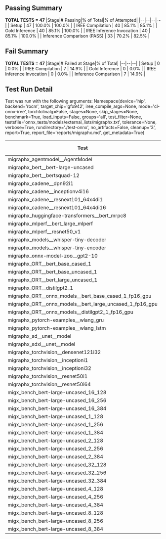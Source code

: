 ## Passing Summary

**TOTAL TESTS = 47**
|Stage|# Passing|% of Total|% of Attempted|
|--|--|--|--|
| Setup | 47 | 100.0% | 100.0% |
| IREE Compilation | 40 | 85.1% | 85.1% |
| Gold Inference | 40 | 85.1% | 100.0% |
| IREE Inference Invocation | 40 | 85.1% | 100.0% |
| Inference Comparison (PASS) | 33 | 70.2% | 82.5% |
## Fail Summary

**TOTAL TESTS = 47**
|Stage|# Failed at Stage|% of Total|
|--|--|--|
| Setup | 0 | 0.0% |
| IREE Compilation | 7 | 14.9% |
| Gold Inference | 0 | 0.0% |
| IREE Inference Invocation | 0 | 0.0% |
| Inference Comparison | 7 | 14.9% |
## Test Run Detail
Test was run with the following arguments:
Namespace(device='hip', backend='rocm', target_chip='gfx942', iree_compile_args=None, mode='cl-onnx-iree', torchtolinalg=False, stages=None, skip_stages=None, benchmark=True, load_inputs=False, groups='all', test_filter=None, testsfile='onnx_tests/models/external_lists/migraphx.txt', tolerance=None, verbose=True, rundirectory='./test-onnx', no_artifacts=False, cleanup='3', report=True, report_file='reports/migraphx.md', get_metadata=True)

| Test | Exit Status | Mean Benchmark Time (ms) | Notes |
|--|--|--|--|
| migraphx_agentmodel__AgentModel | compilation | None | |
| migraphx_bert__bert-large-uncased | PASS | 20.074434399915237 | |
| migraphx_bert__bertsquad-12 | PASS | 17.714886213853074 | |
| migraphx_cadene__dpn92i1 | compilation | None | |
| migraphx_cadene__inceptionv4i16 | PASS | 152.774589182809 | |
| migraphx_cadene__resnext101_64x4di1 | compilation | None | |
| migraphx_cadene__resnext101_64x4di16 | PASS | 215.0950989065071 | |
| migraphx_huggingface-transformers__bert_mrpc8 | PASS | 7.55576953654074 | |
| migraphx_mlperf__bert_large_mlperf | Numerics | 47.116173678659834 | |
| migraphx_mlperf__resnet50_v1 | PASS | 6.452608688745863 | |
| migraphx_models__whisper-tiny-decoder | PASS | 30.31693254844426 | |
| migraphx_models__whisper-tiny-encoder | Numerics | 53.4109091027998 | |
| migraphx_onnx-model-zoo__gpt2-10 | compilation | None | |
| migraphx_ORT__bert_base_cased_1 | PASS | 113.05887699644597 | |
| migraphx_ORT__bert_base_uncased_1 | PASS | 115.6536270217556 | |
| migraphx_ORT__bert_large_uncased_1 | PASS | 376.65193987777457 | |
| migraphx_ORT__distilgpt2_1 | PASS | 60.36901189104861 | |
| migraphx_ORT__onnx_models__bert_base_cased_1_fp16_gpu | Numerics | 72.38712665469696 | |
| migraphx_ORT__onnx_models__bert_large_uncased_1_fp16_gpu | Numerics | 273.95407147964255 | |
| migraphx_ORT__onnx_models__distilgpt2_1_fp16_gpu | Numerics | 38.81348908611538 | |
| migraphx_pytorch-examples__wlang_gru | PASS | 20.801137203913335 | |
| migraphx_pytorch-examples__wlang_lstm | PASS | 14.415317512531246 | |
| migraphx_sd__unet__model | compilation | None | |
| migraphx_sdxl__unet__model | compilation | None | |
| migraphx_torchvision__densenet121i32 | PASS | 71.89794389996678 | |
| migraphx_torchvision__inceptioni1 | PASS | 15.979409999228222 | |
| migraphx_torchvision__inceptioni32 | PASS | 143.29706392406175 | |
| migraphx_torchvision__resnet50i1 | compilation | None | |
| migraphx_torchvision__resnet50i64 | PASS | 189.22305873517567 | |
| migx_bench_bert-large-uncased_16_128 | PASS | 33.50147054648943 | |
| migx_bench_bert-large-uncased_16_256 | PASS | 58.0558507256986 | |
| migx_bench_bert-large-uncased_16_384 | Numerics | 73.39948780136181 | |
| migx_bench_bert-large-uncased_1_128 | PASS | 13.512577307082188 | |
| migx_bench_bert-large-uncased_1_256 | PASS | 13.836405404350337 | |
| migx_bench_bert-large-uncased_1_384 | PASS | 19.99680508216399 | |
| migx_bench_bert-large-uncased_2_128 | PASS | 13.334720151481006 | |
| migx_bench_bert-large-uncased_2_256 | PASS | 14.04650000001614 | |
| migx_bench_bert-large-uncased_2_384 | PASS | 21.75940063170856 | |
| migx_bench_bert-large-uncased_32_128 | PASS | 69.26504781392092 | |
| migx_bench_bert-large-uncased_32_256 | PASS | 104.80156356823585 | |
| migx_bench_bert-large-uncased_32_384 | Numerics | 145.13713325529048 | |
| migx_bench_bert-large-uncased_4_128 | PASS | 15.104872560924916 | |
| migx_bench_bert-large-uncased_4_256 | PASS | 17.48977959117231 | |
| migx_bench_bert-large-uncased_4_384 | PASS | 26.814088085069297 | |
| migx_bench_bert-large-uncased_8_128 | PASS | 20.05830328423707 | |
| migx_bench_bert-large-uncased_8_256 | PASS | 27.932155892873805 | |
| migx_bench_bert-large-uncased_8_384 | PASS | 41.6115815340377 | |

